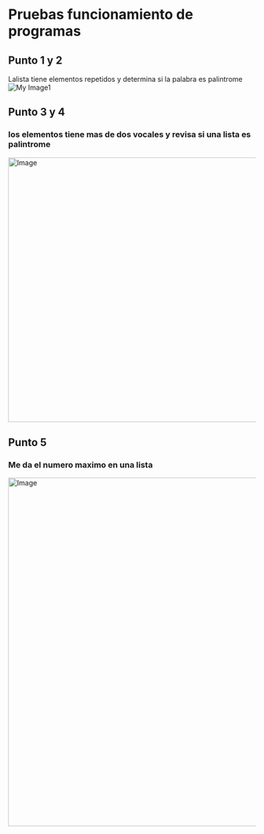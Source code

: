 # Pruebas funcionamiento de programas
## Punto 1 y 2
Lalista tiene elementos repetidos y  determina si la palabra es palintrome
![My Image1](https://github.com/user-attachments/assets/5f8b83f0-0e6d-4760-86f6-780f9f082003)


## Punto 3 y 4
### los elementos tiene mas de dos vocales y revisa si una lista es palintrome

<img width="538" alt="Image" src="https://github.com/user-attachments/assets/fdf9dffa-d60a-48cc-97a3-ab46da15057f" />

## Punto 5
### Me da el numero maximo en una lista

<img width="709" alt="Image" src="https://github.com/user-attachments/assets/21de37e6-caf6-4923-8d9b-425e9e063c45" />

